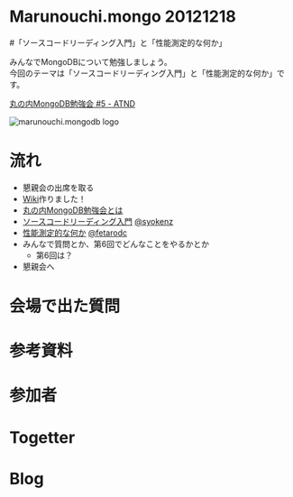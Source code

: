 Marunouchi.mongo 20121218
=================
#「ソースコードリーディング入門」と「性能測定的な何か」

みんなでMongoDBについて勉強しましょう。  
今回のテーマは「ソースコードリーディング入門」と「性能測定的な何か」です。

[丸の内MongoDB勉強会 #5 - ATND](http://atnd.org/events/xxxx)

![marunouchi.mongodb logo](http://syokenz.github.com/marunouchi-mongodb/images/mongodb_logo.png)


# 流れ
* 懇親会の出席を取る
* [Wiki](https://github.com/syokenz/marunouchi-mongodb/wiki)作りました！
* [丸の内MongoDB勉強会とは](http://syokenz.github.com/slides/mongonouchi/)
* [ソースコードリーディング入門]() [@syokenz](http://twitter.com/syokenz)
* [性能測定的な何か]() [@fetarodc](http://twitter.com/fetarodc)
* みんなで質問とか、第6回でどんなことをやるかとか
  * 第6回は？
* 懇親会へ


# 会場で出た質問


# 参考資料


# 参加者

# Togetter

# Blog

